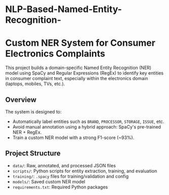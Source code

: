 # NLP-Based-Named-Entity-Recognition-

# Custom NER System for Consumer Electronics Complaints

This project builds a domain-specific Named Entity Recognition (NER) model using SpaCy and Regular Expressions (RegEx) to identify key entities in consumer complaint text, especially within the electronics domain (laptops, mobiles, TVs, etc.).

## Overview

The system is designed to:
- Automatically label entities such as `BRAND`, `PROCESSOR`, `STORAGE`, `ISSUE`, etc.
- Avoid manual annotation using a hybrid approach: SpaCy's pre-trained NER + RegEx.
- Train a custom NER model with a strong F1-score (~93%).

## Project Structure

- `data/`: Raw, annotated, and processed JSON files
- `scripts/`: Python scripts for entity extraction, training, and evaluation
- `training/`: `.spacy` files for training/validation and config
- `models/`: Saved custom NER model
- `requirements.txt`: Required Python packages

